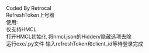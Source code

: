 <br>Coded By Retrocal
<br>RefreshToken上号器
<br>使用:
<br>仅支持HMCL
<br>打开HMCL初始化 将hmcl.json的Hidden/隐藏选项去除
<br>运行exe/.py文件 输入refreshToken和client_id等待登录完成
